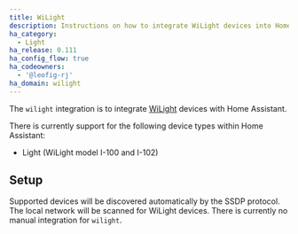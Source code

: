 ```yaml
---
title: WiLight
description: Instructions on how to integrate WiLight devices into Home Assistant.
ha_category:
  - Light
ha_release: 0.111
ha_config_flow: true
ha_codeowners:
  - '@leofig-rj'
ha_domain: wilight
---
```


The `wilight` integration is to integrate [WiLight](http://www.wilight.com.br) devices with Home Assistant.

There is currently support for the following device types within Home Assistant:

- Light (WiLight model I-100 and I-102)

## Setup

Supported devices will be discovered automatically by the SSDP protocol. The local network will be scanned for WiLight devices.
There is currently no manual integration for `wilight`.
